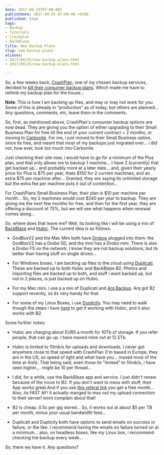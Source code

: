 ```yaml
---
date: 2017-09-25T07:00:00Z
publishdate: 2017-09-25 07:00:00 +0100
published: true
tags:
- Backup
- Tutorials
- Crashplan
- BackBlaze
title: New Backup Plans
slug: new-backup-plans
aliases:
- 2017/09/25/new-backup-plans.html
- 2017/09/25/new-backup-plans.html

---
```

 

So, a few weeks back, [CrashPlan](http://www.crashplan.com), one of my chosen backup services, decided to [kill their consumer backup plans](https://www.crashplan.com/en-us/consumer/nextsteps/). Which made me have to rethink my backup plan for the house...

**Note**: This is how I am backing up files, and may or may not work for you. Some of this is already in "production" as of today, but others are planned... Any questions, comments, etc, leave them in the comments.

So, first, as mentioned above, CrashPlan's consumer backup options are now dead. They are giving you the option of either upgrading to their Small Business Plan for free till the end of your current contract + 2 months, or moving to [Carbonite](https://www.carbonite.com/). For me, i just moved to their Small Business option, since its free, and meant that most of my backups just migrated over... i did not, how ever, look too much into Carbonite.

Just checking their site now, i would have to go for a minimum of the Plus plan, and that only allows me to backup 1 machine... I have 2 (currently) that get backed up... and probably more at a later date... and, given their yearly price for Plus is $75 per year, thats $150 for 2 current machines, and an extra $75 per machine after... Granted, they are saying its unlimited storage. but the extra fee per machine puts it out of contention...

For CrashPlans Small Business Plan, their plan is $10 per machine per month... So, my 2 machines would cost $240 per year to backup. They are giving me the next few months for free, and then for the first year, they are offering a discount of 75%, but we will see what happens when renewal comes along...

So, where does that leave me? Well, its looking like i will be using a mix of [BackBlaze](https://secure.backblaze.com/r/01px2w) and [Hubic](http://www.hubic.com). The current idea is as follows:

* GodBoxV2 and the Mac Mini both have [Drobos](http://www.drobo.com) plugged into them: the GodBoxV2 has a Drobo 5D, and the mini has a Drobo mini. There is also a Drobo FS on the network. I know they are not backup solutions, but its better than having stuff on single drives...

* For Windows boxes, I am backing up files to the cloud using [Duplicati](https://www.duplicati.com/). These are backed up to both Hubic and BackBlaze B2. Photos and importing files are backed up to both, and stuff i want backed up, but not in 2 places, is just backed up on Hubic.

* For my Mac mini, i use a a mix of Duplicati and [Arq Backup](https://www.arqbackup.com/). Arq got B2 support recently, so its very handy for that.

* For some of my Linux Boxes, i use [Duplicity](http://duplicity.nongnu.org/). You may need to walk though the steps i have [here](https://www.tiernanotoole.ie/2015/04/01/Duplicity_Hubic.html) to get it working with Hubic, and it also works with B2.

Some further notes:

* Hubic are charging about EUR5 a month for 10Tb of storage. If you refer people, that can go up. I have maxed mine out at 12.5Tb.

* Hubic is limited to 10mb/s for uploads and downloads. I never got anywhere close to that speed with CrashPlan (I'm based in Europe, they are in the US, so speed of light and what have you... maxed most of the time at 4ish). That being said, even those its "limited" to 10mb/s, i have seen higher.,.. might be 10 per thread...

* I did, for a while, use the BackBlaze app and service. I just didn't renew because of the move to B2. If you don't want to mess with stuff, their App works great.And if you use [this referal link](https://secure.backblaze.com/r/01px2w) you get a free month... Also, its FAST AF! it actually manged to max out my upload connection to their server! wont complain about that!

* B2 is cheap. 0.5c per gig stored... So, it works out at about $5 per TB per month, minus your usual bandwidth fees...

* Duplicati and Duplicity both have options to send emails on success or failure, or the like. I recommend having the emails on failure turned on at a minimum... also, on headless boxes, like my Linux box, i recommend checking the backup every week...

So, there we have it. Any questions?
